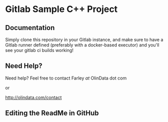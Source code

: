 # Gitlab Sample C++ Project

## Documentation

Simply clone this repository in your Gitlab instance, and make sure to have a Gitlab runner defined (preferably with a docker-based executor) and you'll see your gitlab ci builds working!

## Need Help?

Need help?  Feel free to contact Farley _at_ OlinData dot com

or

http://olindata.com/contact

## Editing the ReadMe in GitHub
